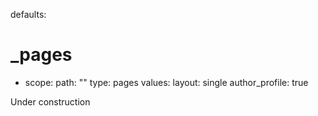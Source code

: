 defaults:
  # _pages
  - scope:
      path: ""
      type: pages
    values:
      layout: single
      author_profile: true

Under construction
